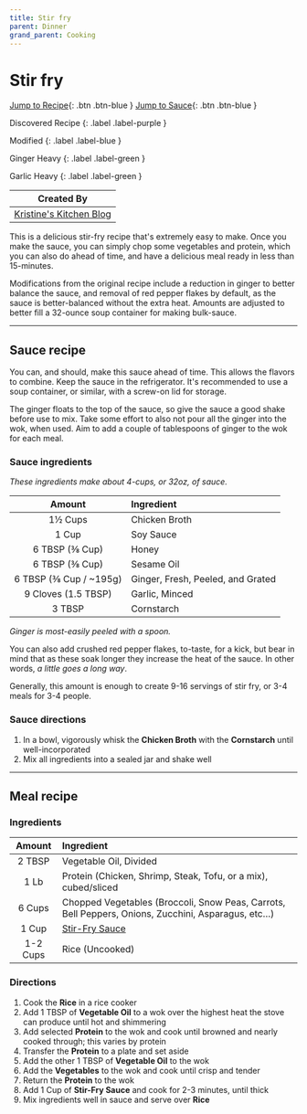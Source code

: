 ```yaml
---
title: Stir fry
parent: Dinner
grand_parent: Cooking
---
```


# Stir fry

[Jump to Recipe](#meal-recipe){: .btn .btn-blue } [Jump to Sauce](#sauce-recipe){: .btn .btn-blue }

Discovered Recipe
{: .label .label-purple }

Modified
{: .label .label-blue }

Ginger Heavy
{: .label .label-green }

Garlic Heavy
{: .label .label-green }

|            Created By             |
| :-------------------------------: |
| [Kristine's Kitchen Blog][source] |

This is a delicious stir-fry recipe that's extremely easy to make. Once you make the sauce, you can simply chop some
vegetables and protein, which you can also do ahead of time, and have a delicious meal ready in less than 15-minutes.

Modifications from the original recipe include a reduction in ginger to better balance the sauce, and removal of red
pepper flakes by default, as the sauce is better-balanced without the extra heat. Amounts are adjusted to better fill a
32-ounce soup container for making bulk-sauce.

---

## Sauce recipe

You can, and should, make this sauce ahead of time. This allows the flavors to combine. Keep the sauce in the
refrigerator. It's recommended to use a soup container, or similar, with a screw-on lid for storage.

The ginger floats to the top of the sauce, so give the sauce a good shake before use to mix. Take some effort to also
not pour all the ginger into the wok, when used. Aim to add a couple of tablespoons of ginger to the wok for each meal.

### Sauce ingredients

_These ingredients make about 4-cups, or 32oz, of sauce._

<!-- vale Google.Parens = NO -->

|         Amount         | Ingredient                        |
| :--------------------: | :-------------------------------- |
|        1½ Cups         | Chicken Broth                     |
|         1 Cup          | Soy Sauce                         |
|     6 TBSP (⅜ Cup)     | Honey                             |
|     6 TBSP (⅜ Cup)     | Sesame Oil                        |
| 6 TBSP (⅜ Cup / ~195g) | Ginger, Fresh, Peeled, and Grated |
|  9 Cloves (1.5 TBSP)   | Garlic, Minced                    |
|         3 TBSP         | Cornstarch                        |

_Ginger is most-easily peeled with a spoon._

<!-- vale Google.Parens = YES -->

You can also add crushed red pepper flakes, to-taste, for a kick, but bear in mind that as these soak longer they
increase the heat of the sauce. In other words, _a little goes a long way_.

Generally, this amount is enough to create 9-16 servings of stir fry, or 3-4 meals for 3-4 people.

### Sauce directions

1. In a bowl, vigorously whisk the **Chicken Broth** with the **Cornstarch** until well-incorporated
2. Mix all ingredients into a sealed jar and shake well

---

## Meal recipe

### Ingredients

<!-- vale Google.Parens = NO -->

|  Amount  | Ingredient                                                                                         |
| :------: | :------------------------------------------------------------------------------------------------- |
|  2 TBSP  | Vegetable Oil, Divided                                                                             |
|   1 Lb   | Protein (Chicken, Shrimp, Steak, Tofu, or a mix), cubed/sliced                                     |
|  6 Cups  | Chopped Vegetables (Broccoli, Snow Peas, Carrots, Bell Peppers, Onions, Zucchini, Asparagus, etc…) |
|  1 Cup   | [Stir-Fry Sauce](#sauce-recipe)                                                                    |
| 1-2 Cups | Rice (Uncooked)                                                                                    |

<!-- vale Google.Parens = YES -->

### Directions

1. Cook the **Rice** in a rice cooker
2. Add 1 TBSP of **Vegetable Oil** to a wok over the highest heat the stove can produce until hot and shimmering
3. Add selected **Protein** to the wok and cook until browned and nearly cooked through; this varies by protein
4. Transfer the **Protein** to a plate and set aside
5. Add the other 1 TBSP of **Vegetable Oil** to the wok
6. Add the **Vegetables** to the wok and cook until crisp and tender
7. Return the **Protein** to the wok
8. Add 1 Cup of **Stir-Fry Sauce** and cook for 2-3 minutes, until thick
9. Mix ingredients well in sauce and serve over **Rice**

<!-- Link References -->

[source]: https://kristineskitchenblog.com/stir-fry-sauce/
